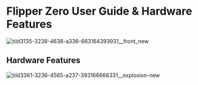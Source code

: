 **<H1>Flipper Zero User Guide & Hardware Features</H1>**

![tild3135-3238-4638-a336-663164393931__front_new](https://github.com/user-attachments/assets/04592f71-f527-4a98-b5c3-30932b3fc43e)

<h2>Hardware Features</h2>

![tild3361-3236-4565-a237-393166666331__explosion-new](https://github.com/user-attachments/assets/f42436d9-107e-443f-8697-39efc9c742ca)



